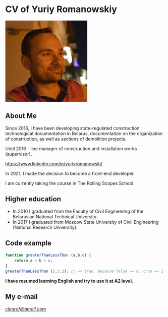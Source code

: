 # CV of Yuriy Romanowskiy
![photo](img/yury.jpg "photo of me")
## About Me
Since 2016, I have been developing state-regulated construction technological documentation in Belarus, documentation on the organization of construction, as well as sections of demolition projects.

Until 2016 - line manager of construction and installation works (supervisor).

https://www.linkedin.com/in/yurivromanowski/

In 2021, I made the decision to become a front-end developer.

I am currently taking the course in The Rolling Scopes School.
## Higher education
* In 2010 I graduated from the Faculty of Civil Engineering of the Belarusian National Technical University.
* In 2017 I graduated from Moscow State University of Civil Engineering (National Research University).
## Code example
```javascript
function greaterThanLessThan (a,b,c) {
    return a < b < c;
}
greaterThanLessThan (5,3,2); // => true, because false == 0, true == 1
```

**I have resumed learning English and try to use it at A2 level.**

## My e-mail
*clegrof@gmail.com*
